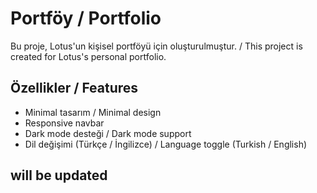 # Portföy / Portfolio

Bu proje, Lotus'un kişisel portföyü için oluşturulmuştur. / This project is created for Lotus's personal portfolio.

## Özellikler / Features

- Minimal tasarım / Minimal design  
- Responsive navbar  
- Dark mode desteği / Dark mode support  
- Dil değişimi (Türkçe / İngilizce) / Language toggle (Turkish / English)  
## will be updated

